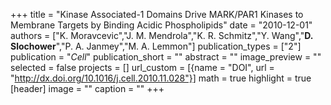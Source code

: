 +++
title = "Kinase Associated-1 Domains Drive MARK/PAR1 Kinases to Membrane Targets by Binding Acidic Phospholipids"
date = "2010-12-01"
authors = ["K. Moravcevic","J. M. Mendrola","K. R. Schmitz","Y. Wang","**D. Slochower**","P. A. Janmey","M. A. Lemmon"]
publication_types = ["2"]
publication = "_Cell_"
publication_short = ""
abstract = ""
image_preview = ""
selected = false
projects = []
url_custom = [{name = "DOI", url = "http://dx.doi.org/10.1016/j.cell.2010.11.028"}]
math = true
highlight = true
[header]
image = ""
caption = ""
+++
